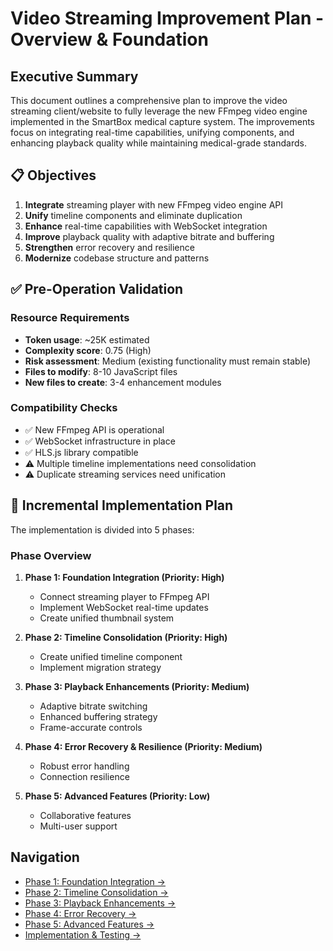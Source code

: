 # Video Streaming Improvement Plan - Overview & Foundation

## Executive Summary

This document outlines a comprehensive plan to improve the video streaming client/website to fully leverage the new FFmpeg video engine implemented in the SmartBox medical capture system. The improvements focus on integrating real-time capabilities, unifying components, and enhancing playback quality while maintaining medical-grade standards.

## 📋 Objectives

1. **Integrate** streaming player with new FFmpeg video engine API
2. **Unify** timeline components and eliminate duplication
3. **Enhance** real-time capabilities with WebSocket integration
4. **Improve** playback quality with adaptive bitrate and buffering
5. **Strengthen** error recovery and resilience
6. **Modernize** codebase structure and patterns

## ✅ Pre-Operation Validation

### Resource Requirements
- **Token usage**: ~25K estimated
- **Complexity score**: 0.75 (High)
- **Risk assessment**: Medium (existing functionality must remain stable)
- **Files to modify**: 8-10 JavaScript files
- **New files to create**: 3-4 enhancement modules

### Compatibility Checks
- ✅ New FFmpeg API is operational
- ✅ WebSocket infrastructure in place
- ✅ HLS.js library compatible
- ⚠️ Multiple timeline implementations need consolidation
- ⚠️ Duplicate streaming services need unification

## 📐 Incremental Implementation Plan

The implementation is divided into 5 phases:

### Phase Overview

1. **Phase 1: Foundation Integration (Priority: High)**
   - Connect streaming player to FFmpeg API
   - Implement WebSocket real-time updates
   - Create unified thumbnail system

2. **Phase 2: Timeline Consolidation (Priority: High)**
   - Create unified timeline component
   - Implement migration strategy

3. **Phase 3: Playback Enhancements (Priority: Medium)**
   - Adaptive bitrate switching
   - Enhanced buffering strategy
   - Frame-accurate controls

4. **Phase 4: Error Recovery & Resilience (Priority: Medium)**
   - Robust error handling
   - Connection resilience

5. **Phase 5: Advanced Features (Priority: Low)**
   - Collaborative features
   - Multi-user support

## Navigation

- [Phase 1: Foundation Integration →](01-phase1-foundation-integration.md)
- [Phase 2: Timeline Consolidation →](02-phase2-timeline-consolidation.md)
- [Phase 3: Playback Enhancements →](03-phase3-playback-enhancements.md)
- [Phase 4: Error Recovery →](04-phase4-error-recovery.md)
- [Phase 5: Advanced Features →](05-phase5-advanced-features.md)
- [Implementation & Testing →](06-implementation-testing.md)